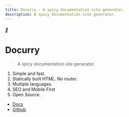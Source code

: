 ```yaml
---
title: Docurry - A spicy documentation site generator.
description: A spicy documentation site generator.
---
```


<!-- ![Docurry Logo](img/logo.png) -->

##### 🍛

# Docurry

> A spicy documentation site generator.

1. Simple and fast.
2. Statically built HTML. No router.
3. Multiple languages.
4. SEO and Mobile First
5. Open Source.

- [Docs](/docs/)
- [Github](https://github.com/ajboni/docurry)
